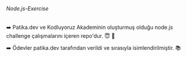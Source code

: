 ###### Node.js-Exercise

:arrow_right: Patika.dev ve Kodluyoruz Akademinin oluşturmuş olduğu node.js challenge çalışmalarını içeren repo'dur. :innocent: :open_file_folder:

:arrow_right: Ödevler patika.dev tarafından verildi ve sırasıyla isimlendirilmiştir. :books:


